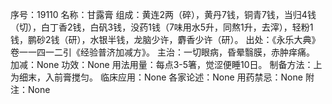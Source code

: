 序号：19110
名称：甘露膏
组成：黄连2两（碎），黄丹7钱，铜青7钱，当归4钱（切），白丁香2钱，白矾3钱，没药1钱（7味用水5升，同熬1升，去滓），轻粉1钱，鹏砂2钱（研），水银半钱，龙脑少许，麝香少许（研）。
出处：《永乐大典》卷一一四一二引《经验普济加减方》。
主治：一切眼病，昏晕翳膜，赤肿痒痛。
加减：None
功效：None
用法用量：每点3-5箸，觉涩便睡10日。
制备方法：上为细末，入前膏搅匀。
临床应用：None
各家论述：None
用药禁忌：None
附注：None
